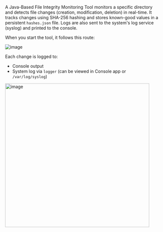 A Java-Based File Integrity Monitoring Tool
monitors a specific directory and detects file changes (creation, modification, deletion) in real-time. It tracks changes using SHA-256 hashing and stores known-good values in a persistent `hashes.json` file. Logs are also sent to the system's log service (syslog) and printed to the console.




When you start the tool, it follows this route:

![image](https://github.com/user-attachments/assets/857c3048-50a5-42a8-bfa3-ea58d02d19e0)


Each change is logged to:
   - Console output
   - System log via `logger` (can be viewed in Console app or `/var/log/syslog`)

<img width="468" alt="image" src="https://github.com/user-attachments/assets/ecae74c6-3412-40a1-b47c-b712249a48eb" />

